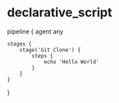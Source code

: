 # declarative_script

pipeline {
    agent any

    stages {
        stage('Git Clone') {
            steps {
                echo 'Hello World'
            }
        }
    }
}
